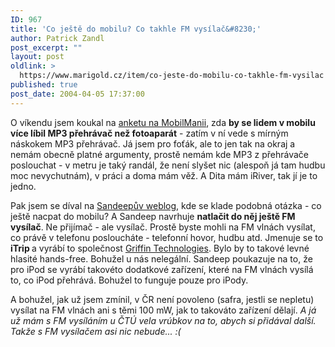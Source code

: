 ```yaml
---
ID: 967
title: 'Co ještě do mobilu? Co takhle FM vysílač&#8230;'
author: Patrick Zandl
post_excerpt: ""
layout: post
oldlink: >
  https://www.marigold.cz/item/co-jeste-do-mobilu-co-takhle-fm-vysilac
published: true
post_date: 2004-04-05 17:37:00
---
```

<p>
O víkendu jsem koukal na <A href="http://www.mobilmania.cz/Bleskovky/AR.asp?ARI=106946" target=_blank>anketu na MobilManii</A>, zda <STRONG>by se lidem v mobilu více líbil MP3 přehrávač než fotoaparát</STRONG> - zatím v ní vede s mírným náskokem MP3 přehrávač. Já jsem pro foťák, ale to jen tak na okraj a nemám obecně platné argumenty, prostě nemám kde MP3 z přehrávače poslouchat - v metru je taký randál, že není slyšet nic (alespoň já tam hudbu moc nevychutnám), v práci a doma mám věž. A Dita mám iRiver, tak jí je to jedno. </p>

<p>
Pak jsem se díval na <A href="http://sandeep.weblogs.us/archives/018699.html" target=_blank>Sandeepův weblog</A>, kde se klade podobná otázka - co ještě nacpat do mobilu? A Sandeep navrhuje <STRONG>natlačit do něj ještě FM vysílač</STRONG>. Ne přijímač - ale vysílač. Prostě byste mohli na FM vlnách vysílat, co právě v telefonu posloucháte - telefonní hovor, hudbu atd. Jmenuje se&#160;to <STRONG>iTrip </STRONG>a vyrábí to společnost <A href="http://www.griffintechnology.com/products/itrip/" target=_blank>Griffin Technologies</A>.&#160;Bylo by to takové levné hlasité hands-free. Bohužel u nás nelegální. Sandeep poukazuje na to, že pro iPod se vyrábí takovéto dodatkové zařízení, které na FM vlnách vysílá to, co iPod přehrává. Bohužel to funguje pouze pro iPody. </p>

<p>
A bohužel, jak už jsem zmínil, v ČR není povoleno (safra, jestli se nepletu) vysílat na FM vlnách ani s těmi 100 mW, jak to takováto zařízení dělají. <EM>A já už mám s FM vysíláním u ČTÚ vela vrúbkov na to, abych si přidával další. Takže s FM vysílačem asi nic nebude... :(</EM></p>
